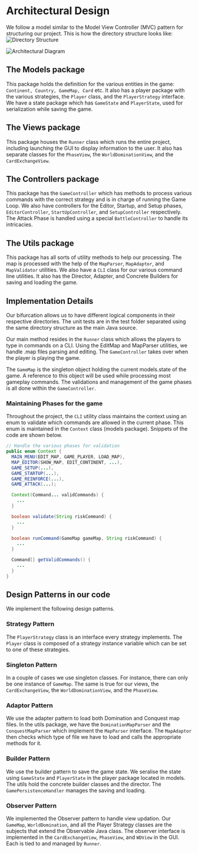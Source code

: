# Architectural Design

We follow a model similar to the Model View Controller (MVC) pattern for structuring our project. This is how the directory structure looks like:
![Directory Structure](https://i.imgur.com/jjKAIFn.png)
 
![Architectural Diagram](https://i.imgur.com/XNV47K4.png)

## The Models package 
This package holds the definition for the various entities in the game: `Continent, Country, GameMap, Card` etc. It also has a player package with the various strategies, the `Player` class, and the `PlayerStrategy` interface. We have a state package which has `GameState` and `PlayerState`, used for serialization while saving the game. 

## The Views package
This package houses the `Runner` class which runs the entire project, including launching the GUI to display information to the user. It also has separate classes for the `PhaseView`, the `WorldDominationView`, and the `CardExchangeView`.

## The Controllers package
This package has the `GameController` which has methods to process various commands with the correct strategy and is in charge of running the Game Loop. We also have controllers for the Editor, Startup, and Setup phases, `EditorController`, `StartUpController`, and `SetupController` respectively. The Attack Phase is handled using a special `BattleController` to handle its intricacies.

## The Utils package
This package has all sorts of utility methods to help our processing. The map is processed with the help of the `MapParser`, `MapAdaptor`, and `MapValidator` utilities. We also have a `CLI` class for our various command line utilities. It also has the Director, Adapter, and Concrete Builders for saving and loading the game.

## Implementation Details
Our bifurcation allows us to have different logical components in their respective directories. The unit tests are in the test folder separated using the same directory structure as the main Java source.

Our main method resides in the `Runner` class which allows the players to type in commands on a CLI. Using the EditMap and MapParser utilities, we handle .map files parsing and editing. The `GameController` takes over when the player is playing the game.

The `GameMap` is the singleton object holding the current models.state of the game. A reference to this object will be used while processing most gameplay commands. The validations and management of the game phases is all done within the `GameController`.

### Maintaining Phases for the game
Throughout the project, the `CLI` utility class maintains the context using an enum to validate which commands are allowed in the current phase. This enum is maintained in the `Context` class (models package). Snippets of the code are shown below.

```java
// Handle the various phases for validation
public enum Context {
  MAIN_MENU(EDIT_MAP, GAME_PLAYER, LOAD_MAP),
  MAP_EDITOR(SHOW_MAP, EDIT_CONTINENT, ...),
  GAME_SETUP(...),
  GAME_STARTUP(...),
  GAME_REINFORCE(...),
  GAME_ATTACK(...);

  Context(Command... validCommands) {
    ...
  }

  boolean validate(String riskCommand) {
    ...
  }

  boolean runCommand(GameMap gameMap, String riskCommand) {
    ...
  }

  Command[] getValidCommands() {
    ...
  }
}
```

## Design Patterns in our code

We implement the following design patterns.

### Strategy Pattern

The `PlayerStrategy` class is an interface every strategy implements. The `Player` class is composed of a strategy instance variable which can be set to one of these strategies.

### Singleton Pattern

In a couple of cases we use singleton classes. For instance, there can only be one instance of `GameMap`. The same is true for our views, the `CardExchangeView`, the `WorldDominationView`, and the `PhaseView`.

### Adaptor Pattern

We use the adapter pattern to load both Domination and Conquest map files. In the utils package, we have the `DominationMapParser` and the `ConquestMapParser` which implement the `MapParser` interface. The `MapAdaptor` then checks which type of file we have to load and calls the appropriate methods for it.

### Builder Pattern

We use the builder pattern to save the game state. We seralise the state using `GameState` and `PlayerState` in the player package located in models. The utils hold the concrete builder classes and the director. The `GamePersistenceHandler` manages the saving and loading.

### Observer Pattern

We implemented the Observer pattern to handle view updation. Our `GameMap`, `WorldDomination`, and all the Player Strategy classes are the subjects that extend the Observable Java class. The observer interface is implemented in the `CardExchangeView`, `PhaseView`, and `WDView` in the GUI. Each is tied to and managed by `Runner`.
